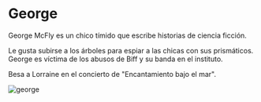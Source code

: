 George
===

George McFly es un chico tímido que escribe historias de ciencia ficción.

Le gusta subirse a los árboles para espiar a las chicas con sus prismáticos.
George es víctima de los abusos de Biff y su banda en el instituto.

Besa a Lorraine en el concierto de "Encantamiento bajo el mar".

![george](https://raw.githubusercontent.com/wiki/AulaLinux/Git-Capacitor/images/1955/george.jpg)